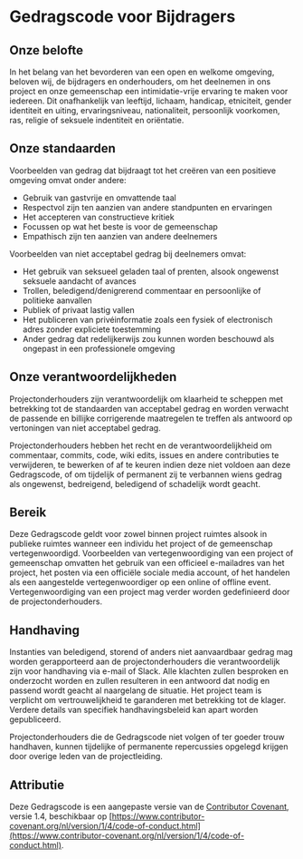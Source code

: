 <!-- @license CC-BY-4.0 -->

# Gedragscode voor Bijdragers

## Onze belofte

In het belang van het bevorderen van een open en welkome omgeving, beloven wij, de bijdragers en onderhouders, om het deelnemen in ons project en onze gemeenschap een intimidatie-vrije ervaring te maken voor iedereen.
Dit onafhankelijk van leeftijd, lichaam, handicap, etniciteit, gender identiteit en uiting, ervaringsniveau, nationaliteit, persoonlijk voorkomen, ras, religie of seksuele indentiteit en oriëntatie.

## Onze standaarden

Voorbeelden van gedrag dat bijdraagt tot het creëren van een positieve omgeving omvat onder andere:

- Gebruik van gastvrije en omvattende taal
- Respectvol zijn ten aanzien van andere standpunten en ervaringen
- Het accepteren van constructieve kritiek
- Focussen op wat het beste is voor de gemeenschap
- Empathisch zijn ten aanzien van andere deelnemers

Voorbeelden van niet acceptabel gedrag bij deelnemers omvat:

- Het gebruik van seksueel geladen taal of prenten, alsook ongewenst seksuele aandacht of avances
- Trollen, beledigend/denigrerend commentaar en persoonlijke of politieke aanvallen
- Publiek of privaat lastig vallen
- Het publiceren van privéinformatie zoals een fysiek of electronisch adres zonder expliciete toestemming
- Ander gedrag dat redelijkerwijs zou kunnen worden beschouwd als ongepast in een professionele omgeving

## Onze verantwoordelijkheden

Projectonderhouders zijn verantwoordelijk om klaarheid te scheppen met betrekking tot de standaarden van acceptabel gedrag en worden verwacht de passende en billijke corrigerende maatregelen te treffen als antwoord op vertoningen van niet acceptabel gedrag.

Projectonderhouders hebben het recht en de verantwoordelijkheid om commentaar, commits, code, wiki edits, issues en andere contributies te verwijderen, te bewerken of af te keuren indien deze niet voldoen aan deze Gedragscode, of om tijdelijk of permanent zij te verbannen wiens gedrag als ongewenst, bedreigend, beledigend of schadelijk wordt geacht.

## Bereik

Deze Gedragscode geldt voor zowel binnen project ruimtes alsook in publieke ruimtes wanneer een individu het project of de gemeenschap vertegenwoordigd.
Voorbeelden van vertegenwoordiging van een project of gemeenschap omvatten het gebruik van een officieel e-mailadres van het project, het posten via een officiële sociale media account, of het handelen als een aangestelde vertegenwoordiger op een online of offline event.
Vertegenwoordiging van een project mag verder worden gedefinieerd door de projectonderhouders.

## Handhaving

Instanties van beledigend, storend of anders niet aanvaardbaar gedrag mag worden gerapporteerd aan de projectonderhouders die verantwoordelijk zijn voor handhaving via e-mail of Slack.
Alle klachten zullen besproken en onderzocht worden en zullen resulteren in een antwoord dat nodig en passend wordt geacht al naargelang de situatie.
Het project team is verplicht om vertrouwelijkheid te garanderen met betrekking tot de klager.
Verdere details van specifiek handhavingsbeleid kan apart worden gepubliceerd.

Projectonderhouders die de Gedragscode niet volgen of ter goeder trouw handhaven, kunnen tijdelijke of permanente repercussies opgelegd krijgen door overige leden van de projectleiding.

## Attributie

Deze Gedragscode is een aangepaste versie van de [Contributor Covenant](https://www.contributor-covenant.org),
versie 1.4, beschikbaar op [https://www.contributor-covenant.org/nl/version/1/4/code-of-conduct.html](https://www.contributor-covenant.org/nl/version/1/4/code-of-conduct.html).
